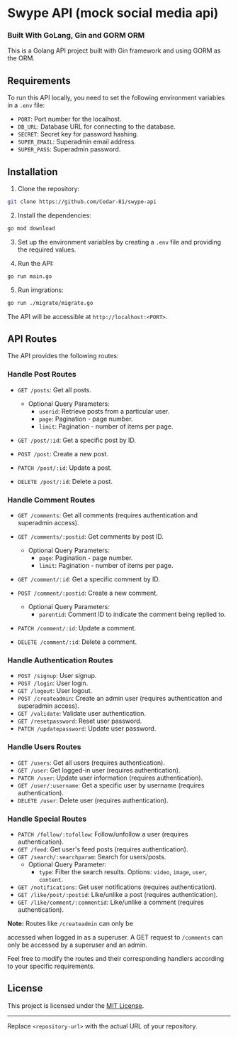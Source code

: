 # Swype API (mock social media api)

### Built With GoLang, Gin and GORM ORM

This is a Golang API project built with Gin framework and using GORM as the ORM.

## Requirements

To run this API locally, you need to set the following environment variables in a `.env` file:

- `PORT`: Port number for the localhost.
- `DB_URL`: Database URL for connecting to the database.
- `SECRET`: Secret key for password hashing.
- `SUPER_EMAIL`: Superadmin email address.
- `SUPER_PASS`: Superadmin password.

## Installation

1. Clone the repository:

```bash
git clone https://github.com/Cedar-81/swype-api
```

2. Install the dependencies:

```bash
go mod download
```

3. Set up the environment variables by creating a `.env` file and providing the required values.

4. Run the API:

```bash
go run main.go
```

5. Run imgrations:

```bash
go run ./migrate/migrate.go
```

The API will be accessible at `http://localhost:<PORT>`.

## API Routes

The API provides the following routes:

### Handle Post Routes

- `GET /posts`: Get all posts.
  - Optional Query Parameters:
    - `userid`: Retrieve posts from a particular user.
    - `page`: Pagination - page number.
    - `limit`: Pagination - number of items per page.

- `GET /post/:id`: Get a specific post by ID.
- `POST /post`: Create a new post.
- `PATCH /post/:id`: Update a post.
- `DELETE /post/:id`: Delete a post.

### Handle Comment Routes

- `GET /comments`: Get all comments (requires authentication and superadmin access).
- `GET /comments/:postid`: Get comments by post ID.
  - Optional Query Parameters:
    - `page`: Pagination - page number.
    - `limit`: Pagination - number of items per page.

- `GET /comment/:id`: Get a specific comment by ID.
- `POST /comment/:postid`: Create a new comment.
  - Optional Query Parameters:
    - `parentid`: Comment ID to indicate the comment being replied to.
- `PATCH /comment/:id`: Update a comment.
- `DELETE /comment/:id`: Delete a comment.

### Handle Authentication Routes

- `POST /signup`: User signup.
- `POST /login`: User login.
- `GET /logout`: User logout.
- `POST /createadmin`: Create an admin user (requires authentication and superadmin access).
- `GET /validate`: Validate user authentication.
- `GET /resetpassword`: Reset user password.
- `PATCH /updatepassword`: Update user password.

### Handle Users Routes

- `GET /users`: Get all users (requires authentication).
- `GET /user`: Get logged-in user (requires authentication).
- `PATCH /user`: Update user information (requires authentication).
- `GET /user/:username`: Get a specific user by username (requires authentication).
- `DELETE /user`: Delete user (requires authentication).

### Handle Special Routes

- `PATCH /follow/:tofollow`: Follow/unfollow a user (requires authentication).
- `GET /feed`: Get user's feed posts (requires authentication).
- `GET /search/:searchparam`: Search for users/posts.
  - Optional Query Parameter:
    - `type`: Filter the search results. Options: `video`, `image`, `user`, `content`.
- `GET /notifications`: Get user notifications (requires authentication).
- `GET /like/post/:postid`: Like/unlike a post (requires authentication).
- `GET /like/comment/:commentid`: Like/unlike a comment (requires authentication).

**Note:** Routes like `/createadmin` can only be

 accessed when logged in as a superuser. A GET request to `/comments` can only be accessed by a superuser and an admin.

Feel free to modify the routes and their corresponding handlers according to your specific requirements.

## License

This project is licensed under the [MIT License](LICENSE).

---

Replace `<repository-url>` with the actual URL of your repository.
